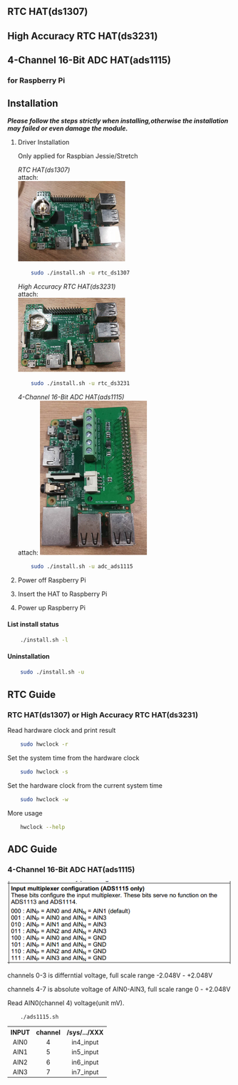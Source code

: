 ## RTC HAT(ds1307)
## High Accuracy RTC HAT(ds3231)
## 4-Channel 16-Bit ADC HAT(ads1115)
### for Raspberry Pi
##
## Installation

***Please follow the steps strictly when installing,otherwise the installation may failed or even damage the module.***
1. Driver Installation

    Only applied for Raspbian Jessie/Stretch

    *RTC HAT(ds1307)*  
	attach:  
	<img src="https://github.com/Seeed-Studio/pi-hats/blob/master/picture/rtc_ds1307.png" width="50%" height="50%" />  
    ```bash
        sudo ./install.sh -u rtc_ds1307
    ```
    *High Accuracy RTC HAT(ds3231)*  
	attach:  
	<img src="https://github.com/Seeed-Studio/pi-hats/blob/master/picture/rtc_ds3231.png" width="50%" height="50%" /> 
    ```bash
        sudo ./install.sh -u rtc_ds3231
    ```
    *4-Channel 16-Bit ADC HAT(ads1115)*  
	attach:
	<img src="https://github.com/Seeed-Studio/pi-hats/blob/master/picture/ads_1115.png" width="50%" height="50%" /> 
    ```bash
        sudo ./install.sh -u adc_ads1115
    ```
2. Power off Raspberry Pi
3. Insert the HAT to Raspberry Pi
4. Power up Raspberry Pi

#### List install status
```bash
    ./install.sh -l
```

#### Uninstallation
```bash
    sudo ./install.sh -u
```

##
## RTC Guide
### RTC HAT(ds1307) or High Accuracy RTC HAT(ds3231)
Read hardware clock and print result
```bash
    sudo hwclock -r
```
Set the system time from the hardware clock
```bash
    sudo hwclock -s
```
Set the hardware clock from the current system time
```bash
    sudo hwclock -w
```
More usage
```bash
    hwclock --help
```
##
## ADC Guide
### 4-Channel 16-Bit ADC HAT(ads1115)
![](images/ads1115-channels.png) 

channels 0-3 is differntial voltage, full scale range -2.048V - +2.048V 

channels 4-7 is absolute voltage of AIN0-AIN3, full scale range 0 - +2.048V

Read AIN0(channel 4) voltage(unit mV).
```bash
	./ads1115.sh
```

<div>
        <table border="0">
	  <tr align="center">
	    <th>INPUT</th>
	    <th>channel</th>
	    <th>/sys/.../XXX</th>
	  </tr>
	  <tr align="center">
	    <td>AIN0</td>
	    <td>4</td>
	    <td>in4_input</td>
	  </tr>
	  <tr align="center">
	    <td>AIN1</td>
	    <td>5</td>
	    <td>in5_input</td>
	  </tr>
	  <tr align="center">
	    <td>AIN2</td>
	    <td>6</td>
	    <td>in6_input</td>
	  </tr>
	  <tr align="center">
	    <td>AIN3</td>
	    <td>7</td>
	    <td>in7_input</td>
	  </tr>
	</table>
</div>
